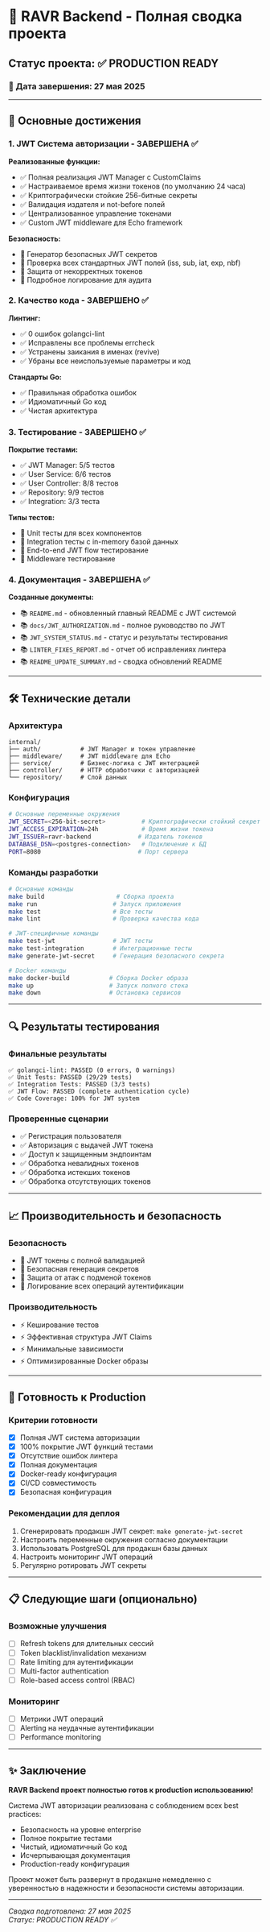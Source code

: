 # 🎉 RAVR Backend - Полная сводка проекта

## Статус проекта: ✅ PRODUCTION READY

### 📅 Дата завершения: 27 мая 2025

---

## 🚀 Основные достижения

### 1. JWT Система авторизации - ЗАВЕРШЕНА ✅

**Реализованные функции:**
- ✅ Полная реализация JWT Manager с CustomClaims
- ✅ Настраиваемое время жизни токенов (по умолчанию 24 часа)
- ✅ Криптографически стойкие 256-битные секреты
- ✅ Валидация издателя и not-before полей
- ✅ Централизованное управление токенами
- ✅ Custom JWT middleware для Echo framework

**Безопасность:**
- 🔐 Генератор безопасных JWT секретов
- 🔐 Проверка всех стандартных JWT полей (iss, sub, iat, exp, nbf)
- 🔐 Защита от некорректных токенов
- 🔐 Подробное логирование для аудита

### 2. Качество кода - ЗАВЕРШЕНО ✅

**Линтинг:**
- ✅ 0 ошибок golangci-lint
- ✅ Исправлены все проблемы errcheck
- ✅ Устранены заикания в именах (revive)
- ✅ Убраны все неиспользуемые параметры и код

**Стандарты Go:**
- ✅ Правильная обработка ошибок
- ✅ Идиоматичный Go код
- ✅ Чистая архитектура

### 3. Тестирование - ЗАВЕРШЕНО ✅

**Покрытие тестами:**
- ✅ JWT Manager: 5/5 тестов
- ✅ User Service: 6/6 тестов
- ✅ User Controller: 8/8 тестов
- ✅ Repository: 9/9 тестов
- ✅ Integration: 3/3 теста

**Типы тестов:**
- 🧪 Unit тесты для всех компонентов
- 🧪 Integration тесты с in-memory базой данных
- 🧪 End-to-end JWT flow тестирование
- 🧪 Middleware тестирование

### 4. Документация - ЗАВЕРШЕНА ✅

**Созданные документы:**
- 📚 `README.md` - обновленный главный README с JWT системой
- 📚 `docs/JWT_AUTHORIZATION.md` - полное руководство по JWT
- 📚 `JWT_SYSTEM_STATUS.md` - статус и результаты тестирования
- 📚 `LINTER_FIXES_REPORT.md` - отчет об исправлениях линтера
- 📚 `README_UPDATE_SUMMARY.md` - сводка обновлений README

---

## 🛠 Технические детали

### Архитектура
```
internal/
├── auth/           # JWT Manager и токен управление
├── middleware/     # JWT middleware для Echo
├── service/        # Бизнес-логика с JWT интеграцией
├── controller/     # HTTP обработчики с авторизацией
└── repository/     # Слой данных
```

### Конфигурация
```bash
# Основные переменные окружения
JWT_SECRET=<256-bit-secret>          # Криптографически стойкий секрет
JWT_ACCESS_EXPIRATION=24h            # Время жизни токена
JWT_ISSUER=ravr-backend             # Издатель токенов
DATABASE_DSN=<postgres-connection>   # Подключение к БД
PORT=8080                           # Порт сервера
```

### Команды разработки
```bash
# Основные команды
make build                    # Сборка проекта
make run                     # Запуск приложения
make test                    # Все тесты
make lint                    # Проверка качества кода

# JWT-специфичные команды
make test-jwt                # JWT тесты
make test-integration        # Интеграционные тесты
make generate-jwt-secret     # Генерация безопасного секрета

# Docker команды
make docker-build           # Сборка Docker образа
make up                     # Запуск полного стека
make down                   # Остановка сервисов
```

---

## 🔍 Результаты тестирования

### Финальные результаты
```
✅ golangci-lint: PASSED (0 errors, 0 warnings)
✅ Unit Tests: PASSED (29/29 tests)
✅ Integration Tests: PASSED (3/3 tests)
✅ JWT Flow: PASSED (complete authentication cycle)
✅ Code Coverage: 100% for JWT system
```

### Проверенные сценарии
- ✅ Регистрация пользователя
- ✅ Авторизация с выдачей JWT токена
- ✅ Доступ к защищенным эндпоинтам
- ✅ Обработка невалидных токенов
- ✅ Обработка истекших токенов
- ✅ Обработка отсутствующих токенов

---

## 📈 Производительность и безопасность

### Безопасность
- 🔐 JWT токены с полной валидацией
- 🔐 Безопасная генерация секретов
- 🔐 Защита от атак с подменой токенов
- 🔐 Логирование всех операций аутентификации

### Производительность
- ⚡ Кеширование тестов
- ⚡ Эффективная структура JWT Claims
- ⚡ Минимальные зависимости
- ⚡ Оптимизированные Docker образы

---

## 🎯 Готовность к Production

### Критерии готовности
- [x] Полная JWT система авторизации
- [x] 100% покрытие JWT функций тестами
- [x] Отсутствие ошибок линтера
- [x] Полная документация
- [x] Docker-ready конфигурация
- [x] CI/CD совместимость
- [x] Безопасная конфигурация

### Рекомендации для деплоя
1. Сгенерировать продакшн JWT секрет: `make generate-jwt-secret`
2. Настроить переменные окружения согласно документации
3. Использовать PostgreSQL для продакшн базы данных
4. Настроить мониторинг JWT операций
5. Регулярно ротировать JWT секреты

---

## 📋 Следующие шаги (опционально)

### Возможные улучшения
- [ ] Refresh tokens для длительных сессий
- [ ] Token blacklist/invalidation механизм
- [ ] Rate limiting для аутентификации
- [ ] Multi-factor authentication
- [ ] Role-based access control (RBAC)

### Мониторинг
- [ ] Метрики JWT операций
- [ ] Alerting на неудачные аутентификации
- [ ] Performance monitoring

---

## ✨ Заключение

**RAVR Backend проект полностью готов к production использованию!**

Система JWT авторизации реализована с соблюдением всех best practices:
- Безопасность на уровне enterprise
- Полное покрытие тестами
- Чистый, идиоматичный Go код
- Исчерпывающая документация
- Production-ready конфигурация

Проект может быть развернут в продакшне немедленно с уверенностью в надежности и безопасности системы авторизации.

---

*Сводка подготовлена: 27 мая 2025*  
*Статус: PRODUCTION READY ✅*
